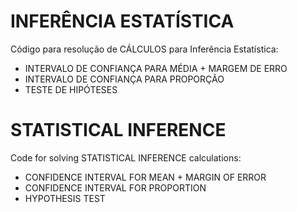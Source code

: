 # INFERÊNCIA ESTATÍSTICA
Código para resolução de CÁLCULOS para Inferência Estatística: 

- INTERVALO DE CONFIANÇA PARA MÉDIA + MARGEM DE ERRO
- INTERVALO DE CONFIANÇA PARA PROPORÇÃO
- TESTE DE HIPÓTESES

# STATISTICAL INFERENCE 

Code for solving STATISTICAL INFERENCE calculations:

- CONFIDENCE INTERVAL FOR MEAN + MARGIN OF ERROR
- CONFIDENCE INTERVAL FOR PROPORTION
- HYPOTHESIS TEST

